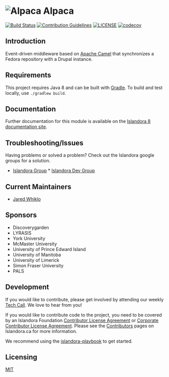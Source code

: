 # ![Alpaca](https://cloud.githubusercontent.com/assets/2371345/15409648/16c140b4-1dec-11e6-81d9-41929bc83b1f.png) Alpaca
[![Build Status](https://travis-ci.com/Islandora/Alpaca.svg?branch=main)](https://travis-ci.com/Islandora/Alpaca)
[![Contribution Guidelines](http://img.shields.io/badge/CONTRIBUTING-Guidelines-blue.svg)](./CONTRIBUTING.md)
[![LICENSE](https://img.shields.io/badge/license-MIT-blue.svg?style=flat-square)](./LICENSE)
[![codecov](https://codecov.io/gh/Islandora/Alpaca/branch/main/graph/badge.svg)](https://codecov.io/gh/Islandora/Alpaca)

## Introduction

Event-driven middleware based on [Apache Camel](http://camel.apache.org/) that synchronizes a Fedora repository with a Drupal instance.

## Requirements

This project requires Java 8 and can be built with [Gradle](https://gradle.org). To build and test locally, use `./gradlew build`.

## Documentation

Further documentation for this module is available on the [Islandora 8 documentation site](https://islandora.github.io/documentation/).

## Troubleshooting/Issues

Having problems or solved a problem? Check out the Islandora google groups for a solution.

* [Islandora Group](https://groups.google.com/forum/?hl=en&fromgroups#!forum/islandora) * [Islandora Dev Group](https://groups.google.com/forum/?hl=en&fromgroups#!forum/islandora-dev)

## Current Maintainers

* [Jared Whiklo](https://github.com/whikloj)

## Sponsors

* Discoverygarden
* LYRASIS
* York University
* McMaster University
* University of Prince Edward Island
* University of Manitoba
* University of Limerick
* Simon Fraser University
* PALS

## Development

If you would like to contribute, please get involved by attending our weekly [Tech Call](https://github.com/Islandora/documentation/wiki). We love to hear from you!

If you would like to contribute code to the project, you need to be covered by an Islandora Foundation [Contributor License Agreement](http://islandora.ca/sites/default/files/islandora_cla.pdf) or [Corporate Contributor License Agreement](http://islandora.ca/sites/default/files/islandora_ccla.pdf). Please see the [Contributors](http://islandora.ca/resources/contributors) pages on Islandora.ca for more information.

We recommend using the [islandora-playbook](https://github.com/Islandora-Devops/islandora-playbook) to get started. 

## Licensing
[MIT](/License)
